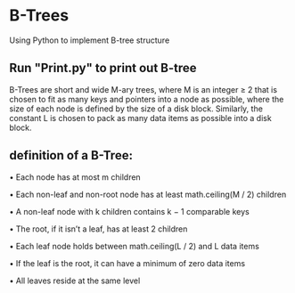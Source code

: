 # B-Trees
Using Python to implement B-tree structure

## Run "Print.py" to print out B-tree
B-Trees are short and wide M-ary trees, where M is an integer ≥ 2 that is chosen to fit as many keys and pointers into a node as possible, where the size of each node is defined by the size of a disk block.
Similarly, the constant L is chosen to pack as many data items as possible into a disk block.

## definition of a B-Tree:
• Each node has at most m children

• Each non-leaf and non-root node has at least math.ceiling(M / 2) children

• A non-leaf node with k children contains k − 1 comparable keys

• The root, if it isn’t a leaf, has at least 2 children

• Each leaf node holds between math.ceiling(L / 2) and L data items

• If the leaf is the root, it can have a minimum of zero data items

• All leaves reside at the same level

